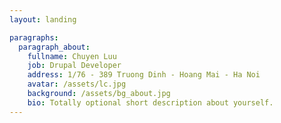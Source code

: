 ```yaml
---
layout: landing

paragraphs:
  paragraph_about:
    fullname: Chuyen Luu
    job: Drupal Developer
    address: 1/76 - 389 Truong Dinh - Hoang Mai - Ha Noi
    avatar: /assets/lc.jpg
    background: /assets/bg_about.jpg
    bio: Totally optional short description about yourself.
---
```

